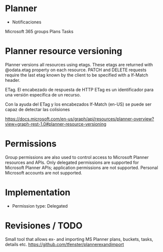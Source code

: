 # Planner

- Notificaciones


Microsoft 365 groups
Plans
Tasks


# Planner resource versioning

Planner versions all resources using etags. These etags are returned with @odata.etag property on each resource. PATCH and DELETE requests require the last etag known by the client to be specified with a If-Match header. 

ETag. El encabezado de respuesta de HTTP ETag es un identificador para una versión específica de un recurso.

Con la ayuda del ETag y los encabezados If-Match (en-US) se puede ser capaz de detectar las colisiones

https://docs.microsoft.com/en-us/graph/api/resources/planner-overview?view=graph-rest-1.0#planner-resource-versioning


# Permissions


Group permissions are also used to control access to Microsoft Planner resources and APIs. Only delegated permissions are supported for Microsoft Planner APIs; application permissions are not supported. Personal Microsoft accounts are not supported.



# Implementation

- Permission type: Delegated 


# Revisiones / TODO

 Small tool that allows ex- and importing MS Planner plans, buckets, tasks, details etc. 
https://github.com/tfenster/plannerexandimport

